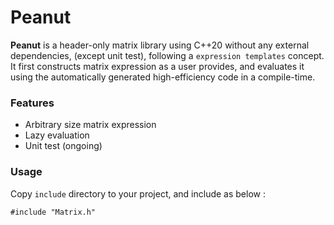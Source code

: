 # Peanut
**Peanut** is a header-only matrix library using C++20 without any external dependencies, (except unit test), following a `expression templates` concept. It first constructs matrix expression as a user provides, and evaluates it using the automatically generated high-efficiency code in a compile-time.

### Features
- Arbitrary size matrix expression
- Lazy evaluation
- Unit test (ongoing)

### Usage
Copy `include` directory to your project, and include as below :

    #include "Matrix.h"

